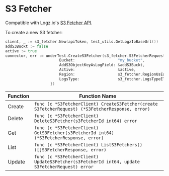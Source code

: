 # S3 Fetcher

Compatible with Logz.io's [S3 Fetcher API](https://api-docs.logz.io/docs/logz/connect-to-s-3-buckets).

To create a new S3 fetcher:

```go
client, _ := s3_fetcher.New(apiToken, test_utils.GetLogzIoBaseUrl())
addS3Buckt := false
active := true
connector, err := underTest.CreateS3Fetcher(s3_fetcher.S3FetcherRequest{
                        Bucket:                   "my_bucket",
                        AddS3ObjectKeyAsLogField: &addS3Buckt,
                        Active:                   &active,
                        Region:                   s3_fetcher.RegionUsEast1,
                        LogsType:                 s3_fetcher.LogsTypeElb,
                    })
```

| Function | Function Name                                                                                    |
|----------|--------------------------------------------------------------------------------------------------|
| Create   | `func (c *S3FetcherClient) CreateS3Fetcher(create S3FetcherRequest) (*S3FetcherResponse, error)` |
| Delete   | `func (c *S3FetcherClient) DeleteS3Fetcher(s3FetcherId int64) error`                             |
| Get      | `func (c *S3FetcherClient) GetS3Fetcher(s3FetcherId int64) (*S3FetcherResponse, error)`          |
| List     | `func (c *S3FetcherClient) ListS3Fetchers() ([]S3FetcherResponse, error)`                        |
| Update   | `func (c *S3FetcherClient) UpdateS3Fetcher(s3FetcherId int64, update S3FetcherRequest) error`    |